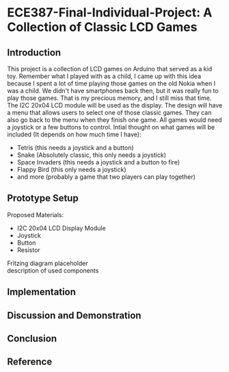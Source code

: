 # ECE387-Final-Individual-Project: A Collection of Classic LCD Games
## Introduction
This project is a collection of LCD games on Arduino that served as a kid toy. Remember what I played with as a child, I came up with this idea because I spent a lot of time playing those games on the old Nokia when I was a child. We didn't have smartphones back then, but it was really fun to play those games. That is my precious memory, and I still miss that time. <br/>The I2C 20x04 LCD module will be used as the display. The design will have a menu that allows users to select one of those classic games. They can also go back to the menu when they finish one game. All games would need a joystick or a few buttons to control.
Intial thought on what games will be included (It depends on how much time I have):
* Tetris (this needs a joystick and a button)
* Snake (Absolutely classic, this only needs a joystick)
* Space Invaders (this needs a joystick and a button to fire)
* Flappy Bird (this only needs a joystick)
* and more (probably a game that two players can play together)
## Prototype Setup
Proposed Materials:
* I2C 20x04 LCD Display Module
* Joystick
* Button
* Resistor

Fritzing diagram placeholder<br/>
description of used components 
## Implementation
## Discussion and Demonstration
## Conclusion
## Reference
